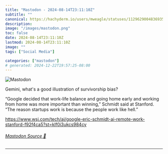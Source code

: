 ```yaml
---
title: "Mastodon - 2024-08-14T23:11:10Z"
subtitle: ""
canonical: https://hachyderm.io/users/mweagle/statuses/112962900483693567
description:
image: "/images/mastodon.png"
toc: false
date: 2024-08-14T23:11:10Z
lastmod: 2024-08-14T23:11:10Z
image: ""
tags: ["Social Media"]

categories: ["mastodon"]
# generated: 2024-12-22T19:57:25-08:00
---
```

![Mastodon](/images/mastodon.png)

<p>Gemini, what&#39;s a good illustration of survivorship bias? </p><p>“Google decided that work-life balance and going home early and working from home was more important than winning,” Schmidt said at Stanford. “The reason startups work is because the people work like hell.”</p><p><a href="https://www.wsj.com/tech/ai/google-eric-schmidt-ai-remote-work-stanford-f92f4ca5?st=klf0i3ukcs984cy" target="_blank" rel="nofollow noopener noreferrer" translate="no"><span class="invisible">https://www.</span><span class="ellipsis">wsj.com/tech/ai/google-eric-sc</span><span class="invisible">hmidt-ai-remote-work-stanford-f92f4ca5?st=klf0i3ukcs984cy</span></a></p>


###### [Mastodon Source 🐘](https://hachyderm.io/@mweagle/112962900483693567)

___
